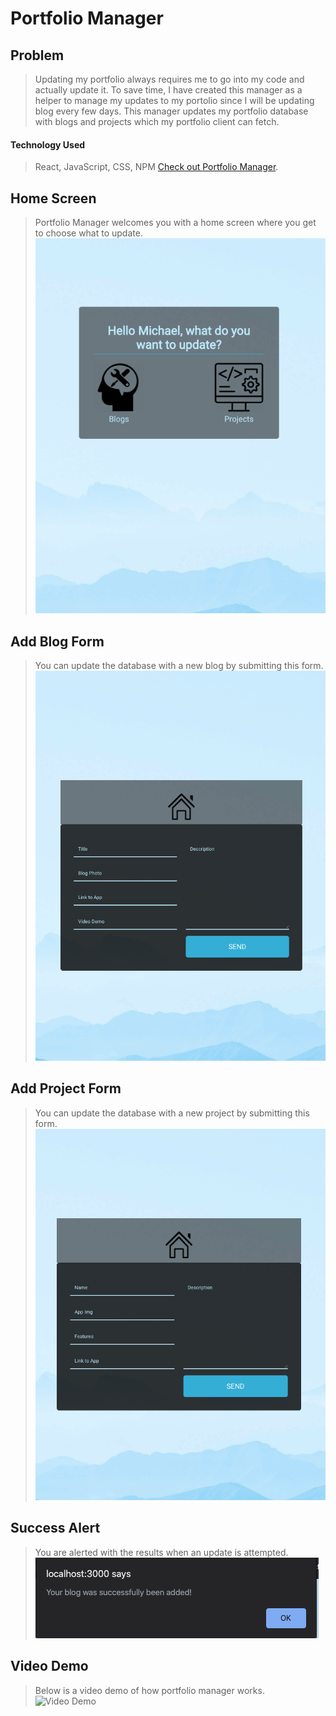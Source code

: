 # Portfolio Manager

## Problem

> Updating my portfolio always requires me to go into my code and actually update it. 
> To save time, I have created this manager as a helper to manage my updates to my 
> portolio since I will be updating blog every few days.
> This manager updates my portfolio database with blogs and projects which my portfolio client can fetch.

#### Technology Used

> React, JavaScript, CSS, NPM
> [Check out Portfolio Manager](https://portfolio-manager-michael-anokye.netlify.app/ "Link to Portfolio Manager screen").

## Home Screen

> Portfolio Manager welcomes you with a home screen where you get to choose what to update.
> ![Portfolio Manager Landing Screen](public/home-screen.png "Portfolio Manager Landingpage screenshot")

## Add Blog Form

> You can update the database with a new blog by submitting this form.
> ![Add Blog Form Screen](public/add-blog-screen.png "Add Blog Form screenshot")

## Add Project Form

> You can update the database with a new project by submitting this form.
> ![Add Project Form Screen](public/add-project-screen.png "Add Project Form screenshot")

## Success Alert

> You are alerted with the results when an update is attempted.
> ![Success Alert Screen](public/post-success.png "Success Alert screenshot")

## Video Demo

> Below is a video demo of how portfolio manager works.
> ![Video Demo](public/portfolio-manager-video-demo.gif "Video Demo")

